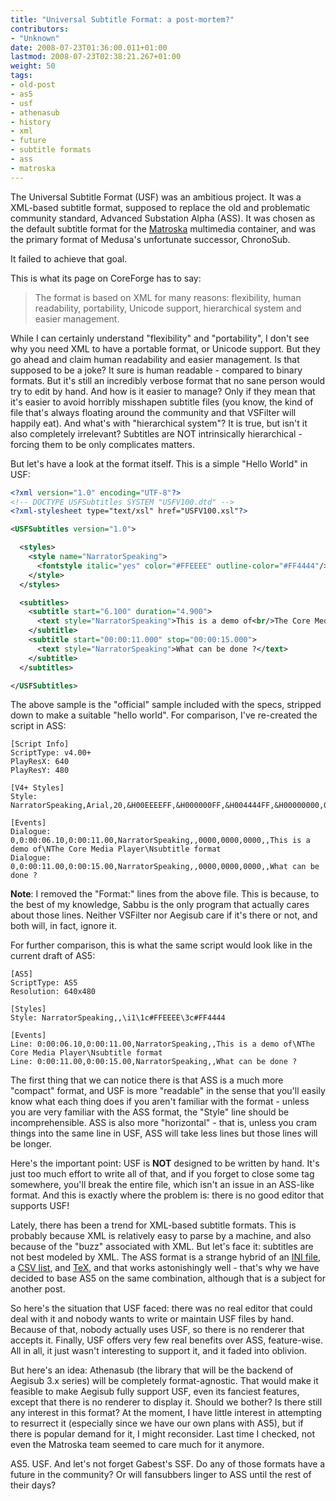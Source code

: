 ```yaml
---
title: "Universal Subtitle Format: a post-mortem?"
contributors:
- "Unknown"
date: 2008-07-23T01:36:00.011+01:00
lastmod: 2008-07-23T02:38:21.267+01:00
weight: 50
tags:
- old-post
- as5
- usf
- athenasub
- history
- xml
- future
- subtitle formats
- ass
- matroska
---
```

The Universal Subtitle Format (USF) was an ambitious project. It was a XML-based subtitle format, supposed to replace the old and problematic community standard, Advanced Substation Alpha (ASS). It was chosen as the default subtitle format for the [Matroska](http://www.matroska.org) multimedia container, and was the primary format of Medusa's unfortunate successor, ChronoSub.

It failed to achieve that goal.

This is what its page on CoreForge has to say:

> The format is based on XML for many reasons: flexibility, human readability, portability, Unicode support, hierarchical system and easier management.

While I can certainly understand "flexibility" and "portability", I don't see why you need XML to have a portable format, or Unicode support. But they go ahead and claim human readability and easier management. Is that supposed to be a joke? It sure is human readable - compared to binary formats. But it's still an incredibly verbose format that no sane person would try to edit by hand. And how is it easier to manage? Only if they mean that it's easier to avoid horribly misshapen subtitle files (you know, the kind of file that's always floating around the community and that VSFilter will happily eat). And what's with "hierarchical system"? It is true, but isn't it also completely irrelevant? Subtitles are NOT intrinsically hierarchical - forcing them to be only complicates matters.

But let's have a look at the format itself. This is a simple "Hello World" in USF:
```xml
<?xml version="1.0" encoding="UTF-8"?>
<!-- DOCTYPE USFSubtitles SYSTEM "USFV100.dtd" -->
<?xml-stylesheet type="text/xsl" href="USFV100.xsl"?>

<USFSubtitles version="1.0">

  <styles>
    <style name="NarratorSpeaking">
      <fontstyle italic="yes" color="#FFEEEE" outline-color="#FF4444"/>
    </style>
  </styles>

  <subtitles>
    <subtitle start="6.100" duration="4.900">
      <text style="NarratorSpeaking">This is a demo of<br/>The Core Media Player<br/>subtitle format</text>
    </subtitle>
    <subtitle start="00:00:11.000" stop="00:00:15.000">
      <text style="NarratorSpeaking">What can be done ?</text>
    </subtitle>
  </subtitles>

</USFSubtitles>
```
The above sample is the "official" sample included with the specs, stripped down to make a suitable "hello world". For comparison, I've re-created the script in ASS:
```
[Script Info]
ScriptType: v4.00+
PlayResX: 640
PlayResY: 480

[V4+ Styles]
Style: NarratorSpeaking,Arial,20,&H00EEEEFF,&H000000FF,&H004444FF,&H00000000,0,-1,0,0,100,100,0,0,1,2,0,2,10,10,10,0

[Events]
Dialogue: 0,0:00:06.10,0:00:11.00,NarratorSpeaking,,0000,0000,0000,,This is a demo of\NThe Core Media Player\Nsubtitle format
Dialogue: 0,0:00:11.00,0:00:15.00,NarratorSpeaking,,0000,0000,0000,,What can be done ?
```
**Note**: I removed the "Format:" lines from the above file. This is because, to the best of my knowledge, Sabbu is the only program that actually cares about those lines. Neither VSFilter nor Aegisub care if it's there or not, and both will, in fact, ignore it.

For further comparison, this is what the same script would look like in the current draft of AS5:
```
[AS5]
ScriptType: AS5
Resolution: 640x480

[Styles]
Style: NarratorSpeaking,,\i1\1c#FFEEEE\3c#FF4444

[Events]
Line: 0:00:06.10,0:00:11.00,NarratorSpeaking,,This is a demo of\NThe Core Media Player\Nsubtitle format
Line: 0:00:11.00,0:00:15.00,NarratorSpeaking,,What can be done ?
```
The first thing that we can notice there is that ASS is a much more "compact" format, and USF is more "readable" in the sense that you'll easily know what each thing does if you aren't familiar with the format - unless you are very familiar with the ASS format, the "Style" line should be incomprehensible. ASS is also more "horizontal" - that is, unless you cram things into the same line in USF, ASS will take less lines but those lines will be longer.

Here's the important point: USF is **NOT** designed to be written by hand. It's just too much effort to write all of that, and if you forget to close some tag somewhere, you'll break the entire file, which isn't an issue in an ASS-like format. And this is exactly where the problem is: there is no good editor that supports USF!

Lately, there has been a trend for XML-based subtitle formats. This is probably because XML is relatively easy to parse by a machine, and also because of the "buzz" associated with XML. But let's face it: subtitles are not best modeled by XML. The ASS format is a strange hybrid of an [INI file](http://en.wikipedia.org/wiki/INI_file), a [CSV list](http://en.wikipedia.org/wiki/Comma-separated_values), and [TeX](http://en.wikipedia.org/wiki/TeX), and that works astonishingly well - that's why we have decided to base AS5 on the same combination, although that is a subject for another post.

So here's the situation that USF faced: there was no real editor that could deal with it and nobody wants to write or maintain USF files by hand. Because of that, nobody actually uses USF, so there is no renderer that accepts it. Finally, USF offers very few real benefits over ASS, feature-wise. All in all, it just wasn't interesting to support it, and it faded into oblivion.

But here's an idea: Athenasub (the library that will be the backend of Aegisub 3.x series) will be completely format-agnostic. That would make it feasible to make Aegisub fully support USF, even its fanciest features, except that there is no renderer to display it. Should we bother? Is there still any interest in this format? At the moment, I have little interest in attempting to resurrect it (especially since we have our own plans with AS5), but if there is popular demand for it, I might reconsider. Last time I checked, not even the Matroska team seemed to care much for it anymore.

AS5. USF. And let's not forget Gabest's SSF. Do any of those formats have a future in the community? Or will fansubbers linger to ASS until the rest of their days?


